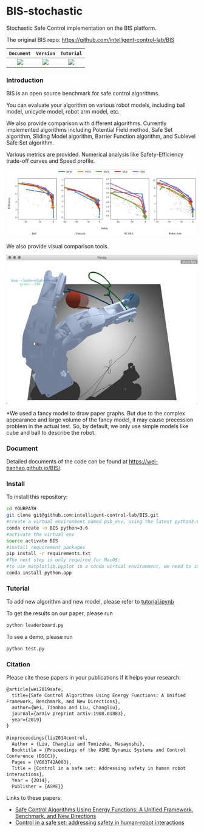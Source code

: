 # BIS-stochastic

Stochastic Safe Control implementation on the BIS platform.

The original BIS repo: https://github.com/intelligent-control-lab/BIS

|`Document`  |`Version`  |`Tutorial`|
| :---:      | :---:     | :---:    |
| [<img src="https://img.shields.io/badge/docs-latest-blue">](https://wei-tianhao.github.io/BIS/build/html/index.html) | [<img src="https://img.shields.io/badge/version-1.0-brightgreen">]() | [<img src="https://img.shields.io/badge/tutorial-ipynb-red">](https://github.com/intelligent-control-lab/BIS/blob/master/tutorial.ipynb) |
### Introduction

BIS is an open source benchmark for safe control algorithms. 

You can evaluate your algorithm on various robot models, including ball model, unicycle model, robot arm model, etc. 

We also provide comparison with different algorithms. Currently implemented algorithms including Potential Field method, Safe Set algorithm, Sliding Model algorithm, Barrier Function algorithm, and Sublevel Safe Set algorithm. 

Various metrics are provided. Numerical analysis like Safety-Efficiency trade-off curves and Speed profile.

![passive_results](docs/images/passive_results.jpg)

We also provide visual comparison tools.

![visual_comparison](docs/images/visual_comparison.jpg)

*We used a fancy model to draw paper graphs. But due to the complex appearance and large volume of the fancy model, it may cause precession problem in the actual test. So, by default, we only use simple models like cube and ball to describe the robot.

### Document

Detailed documents of the code can be found at <https://wei-tianhao.github.io/BIS/>.

### Install

To install this repository:

```bash
cd YOURPATH
git clone git@github.com:intelligent-control-lab/BIS.git
#create a virtual environment named psb_env, using the latest python3.6
conda create -n BIS python=3.6
#activate the virtual env
source activate BIS
#install requirement packages
pip install -r requirements.txt
#The next step is only required for MacOS:
#to use matplotlib.pyplot in a conda virtual environment, we need to install python as a framework
conda install python.app
```
### Tutorial

To add new algorithm and new model, please refer to [tutorial.ipynb](https://github.com/intelligent-control-lab/BIS/blob/master/tutorial.ipynb)

To get the results on our paper, please run

```bash
python leaderboard.py
```

To see a demo, please run
```bash
python test.py
```
### Citation

Please cite these papers in your publications if it helps your research:

    @article{wei2019safe,
      title={Safe Control Algorithms Using Energy Functions: A Unified Framework, Benchmark, and New Directions},
      author={Wei, Tianhao and Liu, Changliu},
      journal={arXiv preprint arXiv:1908.01883},
      year={2019}
    }
    
    @inproceedings{liu2014control,
      Author = {Liu, Changliu and Tomizuka, Masayoshi},
      Booktitle = {Proceedings of the ASME Dynamic Systems and Control Conference (DSCC)},
      Pages = {V003T42A003},
      Title = {Control in a safe set: Addressing safety in human robot interactions},
      Year = {2014},
      Publisher = {ASME}}

Links to these papers:

- [Safe Control Algorithms Using Energy Functions: A Unified Framework, Benchmark, and New Directions](https://arxiv.org/abs/1908.01883?context=cs.SY)
- [Control in a safe set: addressing safety in human-robot interactions](https://pdfs.semanticscholar.org/0ec9/ceef9ed2926c0388636368454cd259ad23fe.pdf)
